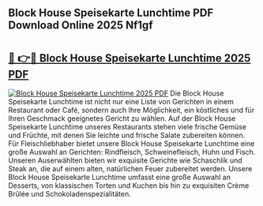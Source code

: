 ## Block House Speisekarte Lunchtime PDF Download Online 2025 Nf1gf

# <h2><a href="http://gc9zo5.nevu.top/?p=Block+House+Speisekarte+Lunchtime">🔗 👉🔴 Block House Speisekarte Lunchtime 2025 PDF</a></h2>

[![Block House Speisekarte Lunchtime 2025 PDF](https://i.imgur.com/dBaPXMq.png)](http://gc9zo5.nevu.top/?p=Block+House+Speisekarte+Lunchtime)
Die Block House Speisekarte Lunchtime ist nicht nur eine Liste von Gerichten in einem Restaurant oder Café, sondern auch Ihre Möglichkeit, ein köstliches und für Ihren Geschmack geeignetes Gericht zu wählen. Auf der Block House Speisekarte Lunchtime unseres Restaurants stehen viele frische Gemüse und Früchte, mit denen Sie leichte und frische Salate zubereiten können. Für Fleischliebhaber bietet unsere Block House Speisekarte Lunchtime eine große Auswahl an Gerichten: Rindfleisch, Schweinefleisch, Huhn und Fisch. Unseren Auserwählten bieten wir exquisite Gerichte wie Schaschlik und Steak an, die auf einem alten, natürlichen Feuer zubereitet werden. Unsere Block House Speisekarte Lunchtime umfasst eine große Auswahl an Desserts, von klassischen Torten und Kuchen bis hin zu exquisiten Crème Brûlée und Schokoladenspezialitäten.
